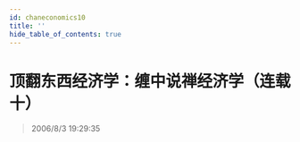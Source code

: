 ```yaml
---
id: chaneconomics10
title: ''
hide_table_of_contents: true
---
```


# 顶翻东西经济学：缠中说禅经济学（连载十）

> 2006/8/3 19:29:35